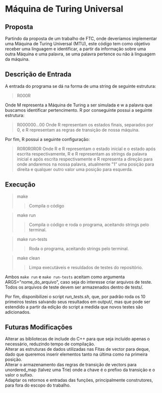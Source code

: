 # Máquina de Turing Universal

## Proposta
Partindo da proposta de um trabalho de FTC, onde deveríamos implementar uma Máquina de Turing Universal (MTU), este código tem como objetivo receber uma linguagem e identificar, a partir da informação sobre uma outra Máquina e uma palavra, se uma palavra pertence ou não à linguagem da máquina.

## Descrição de Entrada
A entrada do programa se dá na forma de uma string de seguinte estrutura:

> R<M>000R<w>

Onde M representa a Máquina de Turing a ser simulada e w a palavra que buscamos identificar pertencimento.
R<M> por conseguinte possui a seguinte estrutura:

> R<EF>00<T1>00<T2>00...<Tn>00
Onde R<EF> representam os estados finais, separados por 0, e R<Ti> representam as regras de transição de nossa máquina.

Por fim, R<Ti> possui a seguinte configuração:

> R<Ei>0R<ai>0R<Ef>0R<af>0R<D>
Onde R<Ei> e R<Ef> representam o estado inicial e o estado após escrita respectivamente, R<ai> e R<af> representam as strings da palavra inicial e após escrita respectivamente e R<D> representa a direção para onde andaremos na nossa palavra, atualmente "1" uma posição para direita e qualquer outro valor uma posição para esquerda.

## Execução

> make  
>> Compila o código

> make run  
>> Compila o código e roda o programa, aceitando strings pelo terminal.

> make run-tests  
>> Roda o programa, aceitando strings pelo terminal.

> make clean  
>> Limpa executáveis e resuldados de testes do repositório.

Ambos ```make run``` e ```make run-tests``` aceitam como argumenta ARGS="nome_do_arquivo", caso seja do interesse criar arquivos de teste. Todos os arquivos de teste devem ser armazenados dentro de tests/.

Por fim, disponibilizei o script *run_tests.sh*, que, por padrão roda os 10 primeiros testes salvando seus resultados em output/, mas que pode ser estendido a partir da edição do script a medida que novos testes são adicionados.


## Futuras Modificações
Alterar as bibliotecas de include do C++ para que seja incluído apenas o necessário, reduzindo tempo de compilação.  
Alterar as estruturas de dados utilizadas nas Fitas de vector para deque, dado que queremos inserir elementos tanto na última como na primeira posição.  
Alterar o armazenamento das regras de transição de vectors para unordered_map (talvez uma Trie) onde a chave é o prefixo da transição e o valor o sufixo.  
Adaptar os retornos e entradas das funções, principalmente construtores, para fora do escopo do trabalho.  
